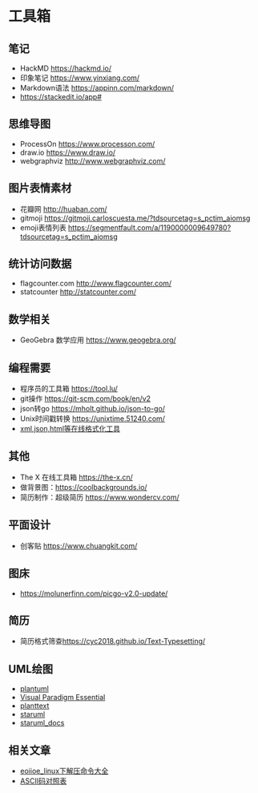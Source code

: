 # 工具箱  

## 笔记  
- HackMD <https://hackmd.io/>  
- 印象笔记 <https://www.yinxiang.com/>  
- Markdown语法 <https://appinn.com/markdown/>  
- <https://stackedit.io/app#>  

## 思维导图  
- ProcessOn <https://www.processon.com/>  
- draw.io <https://www.draw.io/>  
- webgraphviz <http://www.webgraphviz.com/>  

## 图片表情素材  
- 花瓣网 <http://huaban.com/>  
- gitmoji <https://gitmoji.carloscuesta.me/?tdsourcetag=s_pctim_aiomsg>  
- emoji表情列表 <https://segmentfault.com/a/1190000009649780?tdsourcetag=s_pctim_aiomsg>  

## 统计访问数据  
- flagcounter.com <http://www.flagcounter.com/>  
- statcounter <http://statcounter.com/>  

## 数学相关  
- GeoGebra 数学应用 <https://www.geogebra.org/>  

## 编程需要  
- 程序员的工具箱 <https://tool.lu/>  
- git操作 <https://git-scm.com/book/en/v2>  
- json转go <https://mholt.github.io/json-to-go/>  
- Unix时间戳转换 <https://unixtime.51240.com/>  
- [xml,json,html等在线格式化工具](http://tool.oschina.net/codeformat/xml/)  

## 其他  
- The X 在线工具箱 <https://the-x.cn/>  
- 做背景图：<https://coolbackgrounds.io/>  
- 简历制作：超级简历 <https://www.wondercv.com/>  

## 平面设计  
- 创客贴 <https://www.chuangkit.com/>  

## 图床  
- <https://molunerfinn.com/picgo-v2.0-update/>  

## 简历  
- 简历格式筛查<https://cyc2018.github.io/Text-Typesetting/>  

## UML绘图  
- [plantuml](http://www.plantuml.com/plantuml/uml/SyfFKj2rKt3CoKnELR1Io4ZDoSa70000)  
- [Visual Paradigm Essential](https://www.udemy.com/visual-paradigm-essential/)  
- [planttext](https://www.planttext.com/)  
- [staruml](http://staruml.io/)  
- [staruml_docs](https://docs.staruml.io/)  

## 相关文章  
- [eoiioe_linux下解压命令大全](https://www.cnblogs.com/eoiioe/archive/2008/09/20/1294681.html)  
- [ASCII码对照表](http://ascii.911cha.com/)
